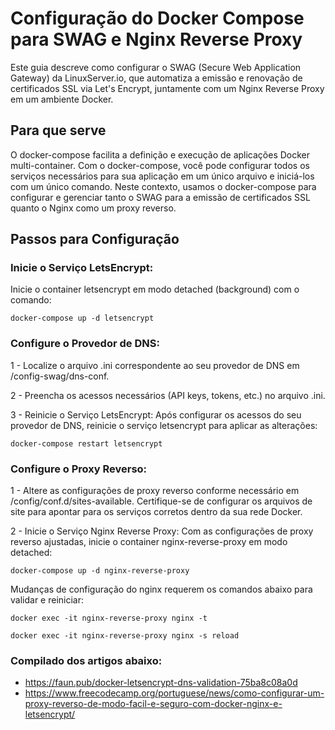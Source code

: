 # Configuração do Docker Compose para SWAG e Nginx Reverse Proxy

Este guia descreve como configurar o SWAG (Secure Web Application Gateway) da LinuxServer.io, que automatiza a emissão e renovação de certificados SSL via Let's Encrypt, juntamente com um Nginx Reverse Proxy em um ambiente Docker.

## Para que serve

O docker-compose facilita a definição e execução de aplicações Docker multi-container. Com o docker-compose, você pode configurar todos os serviços necessários para sua aplicação em um único arquivo e iniciá-los com um único comando. Neste contexto, usamos o docker-compose para configurar e gerenciar tanto o SWAG para a emissão de certificados SSL quanto o Nginx como um proxy reverso.

## Passos para Configuração

### Inicie o Serviço LetsEncrypt:

Inicie o container letsencrypt em modo detached (background) com o comando:

    docker-compose up -d letsencrypt

### Configure o Provedor de DNS:

1 - Localize o arquivo .ini correspondente ao seu provedor de DNS em /config-swag/dns-conf.

2 - Preencha os acessos necessários (API keys, tokens, etc.) no arquivo .ini.

3 - Reinicie o Serviço LetsEncrypt: Após configurar os acessos do seu provedor de DNS, reinicie o serviço letsencrypt para aplicar as alterações:

    docker-compose restart letsencrypt

### Configure o Proxy Reverso:

1 - Altere as configurações de proxy reverso conforme necessário em /config/conf.d/sites-available. Certifique-se de configurar os arquivos de site para apontar para os serviços corretos dentro da sua rede Docker.

2 - Inicie o Serviço Nginx Reverse Proxy: Com as configurações de proxy reverso ajustadas, inicie o container nginx-reverse-proxy em modo detached:

    docker-compose up -d nginx-reverse-proxy

Mudanças de configuração do nginx requerem os comandos abaixo para validar e reiniciar:

    docker exec -it nginx-reverse-proxy nginx -t

    docker exec -it nginx-reverse-proxy nginx -s reload

### Compilado dos artigos abaixo:

- https://faun.pub/docker-letsencrypt-dns-validation-75ba8c08a0d
- https://www.freecodecamp.org/portuguese/news/como-configurar-um-proxy-reverso-de-modo-facil-e-seguro-com-docker-nginx-e-letsencrypt/

